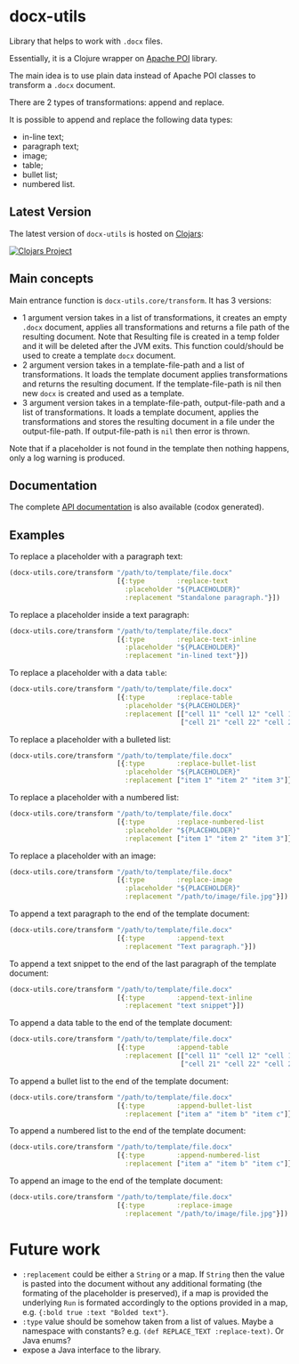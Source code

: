 # docx-utils
Library that helps to work with `.docx` files.

Essentially, it is a Clojure wrapper on [Apache POI](https://poi.apache.org/) library.  

The main idea is to use plain data instead of Apache POI classes to transform a `.docx` document.

There are 2 types of transformations: append and replace.

It is possible to append and replace the following data types:
- in-line text;
- paragraph text;
- image;
- table;
- bullet list;
- numbered list.

## Latest Version
The latest version of `docx-utils` is hosted on [Clojars](https://clojars.org/lt.tokenmill/docx-utils):

[![Clojars Project](https://img.shields.io/clojars/v/lt.tokenmill/docx-utils.svg)](https://clojars.org/lt.tokenmill/docx-utils)

## Main concepts
Main entrance function is `docx-utils.core/transform`. It has 3 versions:
- 1 argument version takes in a list of transformations, it creates an empty `.docx` document, applies all transformations and returns a file path of the resulting document. Note that Resulting file is created in a temp folder and it will be deleted after the JVM exits. This function could/should be used to create a template `docx` document.
- 2 argument version takes in a template-file-path and a list of transformations. It loads the template document applies transformations and returns the resulting document. If the template-file-path is nil then new `docx` is created and used as a template.
- 3 argument version takes in a template-file-path, output-file-path and a list of transformations. It loads a template document, applies the transformations and stores the resulting document in a file under the output-file-path. If output-file-path is `nil` then error is thrown.

Note that if a placeholder is not found in the template then nothing happens, only a log warning is produced.

## Documentation
The complete [API documentation](https://tokenmill.github.io/docx-utils/) is also available (codox generated).

## Examples
To replace a placeholder with a paragraph text:
```clojure
(docx-utils.core/transform "/path/to/template/file.docx"
                           [{:type        :replace-text
                             :placeholder "${PLACEHOLDER}"
                             :replacement "Standalone paragraph."}])
```

To replace a placeholder inside a text paragraph:
```clojure
(docx-utils.core/transform "/path/to/template/file.docx"
                           [{:type        :replace-text-inline
                             :placeholder "${PLACEHOLDER}"
                             :replacement "in-lined text"}])
```

To replace a placeholder with a data `table`:
```clojure
(docx-utils.core/transform "/path/to/template/file.docx"
                           [{:type        :replace-table
                             :placeholder "${PLACEHOLDER}"
                             :replacement [["cell 11" "cell 12" "cell 13"]
                                           ["cell 21" "cell 22" "cell 23"]]}])
```

To replace a placeholder with a bulleted list:
```clojure
(docx-utils.core/transform "/path/to/template/file.docx"
                           [{:type        :replace-bullet-list
                             :placeholder "${PLACEHOLDER}"
                             :replacement ["item 1" "item 2" "item 3"]}])
```

To replace a placeholder with a numbered list:
```clojure
(docx-utils.core/transform "/path/to/template/file.docx"
                           [{:type        :replace-numbered-list
                             :placeholder "${PLACEHOLDER}"
                             :replacement ["item 1" "item 2" "item 3"]}])
```

To replace a placeholder with an image:
```clojure
(docx-utils.core/transform "/path/to/template/file.docx"
                           [{:type        :replace-image
                             :placeholder "${PLACEHOLDER}"
                             :replacement "/path/to/image/file.jpg"}])
```

To append a text paragraph to the end of the template document:
```clojure
(docx-utils.core/transform "/path/to/template/file.docx"
                           [{:type        :append-text
                             :replacement "Text paragraph."}])
```

To append a text snippet to the end of the last paragraph of the template document:
```clojure
(docx-utils.core/transform "/path/to/template/file.docx"
                           [{:type        :append-text-inline
                             :replacement "text snippet"}])
```

To append a data table to the end of the template document:
```clojure
(docx-utils.core/transform "/path/to/template/file.docx"
                           [{:type        :append-table
                             :replacement [["cell 11" "cell 12" "cell 13"]
                                           ["cell 21" "cell 22" "cell 23"]]}])
```

To append a bullet list to the end of the template document:
```clojure
(docx-utils.core/transform "/path/to/template/file.docx"
                           [{:type        :append-bullet-list
                             :replacement ["item a" "item b" "item c"]}])
```

To append a numbered list to the end of the template document:
```clojure
(docx-utils.core/transform "/path/to/template/file.docx"
                           [{:type        :append-numbered-list
                             :replacement ["item a" "item b" "item c"]}])
```

To append an image to the end of the template document:
```clojure
(docx-utils.core/transform "/path/to/template/file.docx"
                           [{:type        :replace-image
                             :replacement "/path/to/image/file.jpg"}])
```

# Future work
- `:replacement` could be either a `String` or a map. If `String` then the value is pasted into the document without any additional formating (the formating of the placeholder is preserved), if a map is provided the underlying `Run` is formated accordingly to the options provided in a map, e.g. `{:bold true :text "Bolded text"}`.
- `:type` value should be somehow taken from a list of values. Maybe a namespace with constants? e.g. `(def REPLACE_TEXT :replace-text)`. Or Java enums?
- expose a Java interface to the library.
